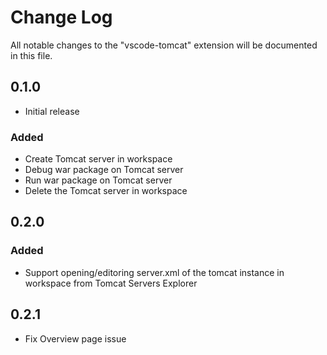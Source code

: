 # Change Log
All notable changes to the "vscode-tomcat" extension will be documented in this file.

## 0.1.0
- Initial release
### Added
* Create Tomcat server in workspace
* Debug war package on Tomcat server
* Run war package on Tomcat server
* Delete the Tomcat server in workspace

## 0.2.0
### Added
* Support opening/editoring server.xml of the tomcat instance in workspace from Tomcat Servers Explorer

## 0.2.1
* Fix Overview page issue 
